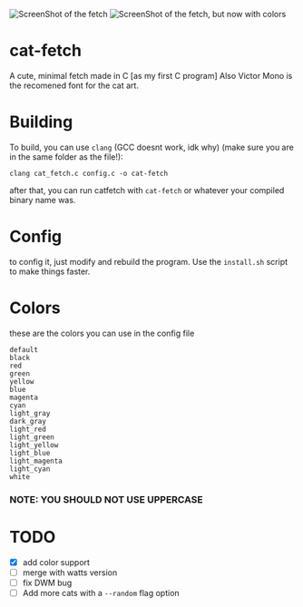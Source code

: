 ![ScreenShot of the fetch](cat-fetch.png)
![ScreenShot of the fetch, but now with colors](cat-fetch-color.png)
# cat-fetch
A cute, minimal fetch made in C [as my first C program]
Also Victor Mono is the recomened font for the cat art.

# Building
To build, you can  use `clang` (GCC doesnt work, idk why) (make sure you are in the same folder as the file!):
```
clang cat_fetch.c config.c -o cat-fetch
```
after that, you can run catfetch with `cat-fetch` or whatever your compiled binary name was.

# Config

to config it, just modify and rebuild the program. Use the `install.sh` script to make things faster.



# Colors

these are the colors you can use in the config file
```
default
black
red
green
yellow
blue
magenta
cyan
light_gray
dark_gray
light_red
light_green
light_yellow
light_blue
light_magenta
light_cyan
white
```

### NOTE: YOU SHOULD NOT USE UPPERCASE 



# TODO

- [x] add color support
- [ ] merge with watts version
- [ ] fix DWM bug
- [ ] Add more cats with a `--random` flag option

